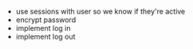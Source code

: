 - use sessions with user so we know if they're active
- encrypt password
- implement log in
- implement log out